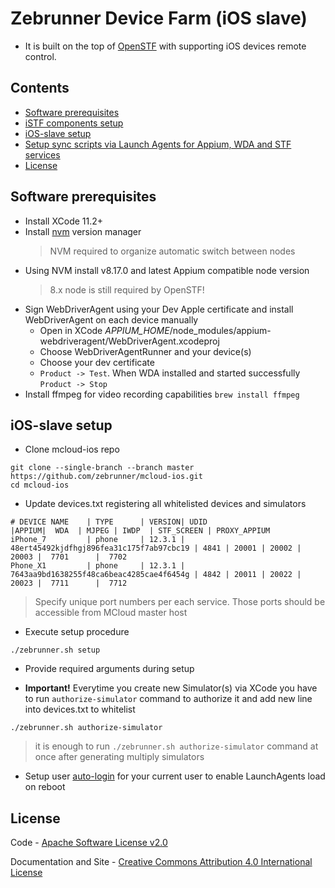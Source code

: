 Zebrunner Device Farm (iOS slave)
==================

* It is built on the top of [OpenSTF](https://github.com/openstf) with supporting iOS devices remote control.

## Contents
* [Software prerequisites](#software-prerequisites)
* [iSTF components setup](#istf-components-setup)
* [iOS-slave setup](#ios-slave-setup)
* [Setup sync scripts via Launch Agents for Appium, WDA and STF services](#setup-sync-scripts-via-launch-agents-for-appium-wda-and-stf-services)
* [License](#license)

## Software prerequisites
* Install XCode 11.2+
* Install [nvm](https://github.com/nvm-sh/nvm) version manager
  > NVM required to organize automatic switch between nodes
* Using NVM install v8.17.0 and latest Appium compatible node version
  > 8.x node is still required by OpenSTF!
* Sign WebDriverAgent using your Dev Apple certificate and install WebDriverAgent on each device manually
  * Open in XCode <i>APPIUM_HOME</i>/node_modules/appium-webdriveragent/WebDriverAgent.xcodeproj
  * Choose WebDriverAgentRunner and your device(s)
  * Choose your dev certificate
  * `Product -> Test`. When WDA installed and started successfully `Product -> Stop`
* Install ffmpeg for video recording capabilities
  `brew install ffmpeg`

## iOS-slave setup
* Clone mcloud-ios repo
```
git clone --single-branch --branch master https://github.com/zebrunner/mcloud-ios.git
cd mcloud-ios
```

* Update devices.txt registering all whitelisted devices and simulators
```
# DEVICE NAME    | TYPE      | VERSION| UDID                                     |APPIUM|  WDA  | MJPEG | IWDP  | STF_SCREEN | PROXY_APPIUM
iPhone_7         | phone     | 12.3.1 | 48ert45492kjdfhgj896fea31c175f7ab97cbc19 | 4841 | 20001 | 20002 | 20003 |  7701      |  7702
Phone_X1         | phone     | 12.3.1 | 7643aa9bd1638255f48ca6beac4285cae4f6454g | 4842 | 20011 | 20022 | 20023 |  7711      |  7712
```

  > Specify unique port numbers per each service. Those ports should be accessible from MCloud master host

* Execute setup procedure
```
./zebrunner.sh setup
```

* Provide required arguments during setup

* <b>Important!</b> Everytime you create new Simulator(s) via XCode you have to run `authorize-simulator` command to authorize it and add new line into devices.txt to whitelist
```
./zebrunner.sh authorize-simulator
```
  > it is enough to run `./zebrunner.sh authorize-simulator` command at once after generating multiply simulators

* Setup user [auto-login](https://support.apple.com/en-us/HT201476) for your current user to enable LaunchAgents load on reboot

## License
Code - [Apache Software License v2.0](http://www.apache.org/licenses/LICENSE-2.0)

Documentation and Site - [Creative Commons Attribution 4.0 International License](http://creativecommons.org/licenses/by/4.0/deed.en_US)
